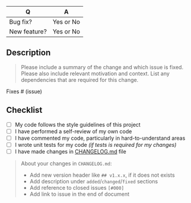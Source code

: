| Q             | A
| ------------- | ---
| Bug fix?      | Yes or No
| New feature?  | Yes or No

## Description

> Please include a summary of the change and which issue is fixed. Please also include relevant motivation and context. List any dependencies that are required for this change.

Fixes # (issue)

## Checklist

- [ ] My code follows the style guidelines of this project
- [ ] I have performed a self-review of my own code
- [ ] I have commented my code, particularly in hard-to-understand areas
- [ ] I wrote unit tests for my code _(if tests is required for my changes)_
- [ ] I have made changes in [CHANGELOG.md](https://github.com/avto-dev/amqp-rabbit-laravel-queue/blob/master/CHANGELOG.md) file

> About your changes in `CHANGELOG.md`:
>
> * Add new version header like `## v1.x.x`, if it does not exists
> * Add description under `added`/`changed`/`fixed` sections
> * Add reference to closed issues `[#000]`
> * Add link to issue in the end of document
